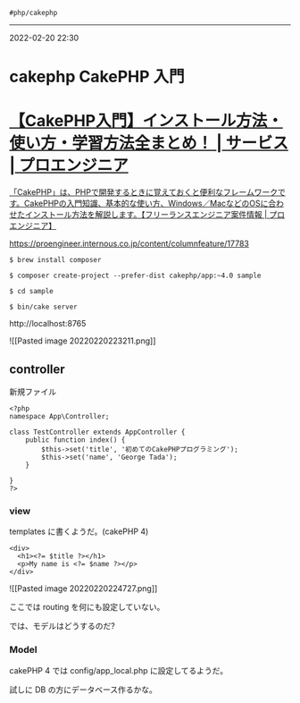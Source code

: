 	#php/cakephp

---
2022-02-20  22:30

# cakephp  CakePHP 入門


<div class="rich-link-card-container"><a class="rich-link-card" href="https://proengineer.internous.co.jp/content/columnfeature/17783" target="_blank">
	<div class="rich-link-image-container">
		<div class="rich-link-image" style="background-image: url('https://proengineer.internous.co.jp/common/images/favicons/android-chrome-192x192.png')">
	</div>
	</div>
	<div class="rich-link-card-text">
		<h1 class="rich-link-card-title">【CakePHP入門】インストール方法・使い方・学習方法全まとめ！ | サービス | プロエンジニア</h1>
		<p class="rich-link-card-description">
		「CakePHP」は、PHPで開発するときに覚えておくと便利なフレームワークです。CakePHPの入門知識、基本的な使い方、Windows／MacなどのOSに合わせたインストール方法を解説します。【フリーランスエンジニア案件情報 | プロエンジニア】
		</p>
		<p class="rich-link-href">
		https://proengineer.internous.co.jp/content/columnfeature/17783
		</p>
	</div>
</a></div>

```shell
$ brew install composer

$ composer create-project --prefer-dist cakephp/app:~4.0 sample

$ cd sample
```

```shell
$ bin/cake server
```

http://localhost:8765

![[Pasted image 20220220223211.png]]

## controller

新規ファイル
```php:src/Controller/TestController.php
<?php
namespace App\Controller;

class TestController extends AppController {
    public function index() {
        $this->set('title', '初めてのCakePHPプログラミング');
        $this->set('name', 'George Tada');
    }

}
?>
```

### view

templates に書くようだ。(cakePHP 4)

```php:templates/Test/index.php
<div>
  <h1><?= $title ?></h1>
  <p>My name is <?= $name ?></p>
</div>
```

![[Pasted image 20220220224727.png]]

ここでは routing を何にも設定していない。

では、モデルはどうするのだ?

### Model

cakePHP 4 では config/app_local.php に設定してるようだ。

試しに DB の方にデータベース作るかな。